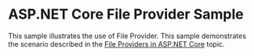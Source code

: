 # ASP.NET Core File Provider Sample

This sample illustrates the use of File Provider. This sample demonstrates the scenario described in the [File Providers in ASP.NET Core](https://learn.microsoft.com/aspnet/core/fundamentals/file-providers) topic.
